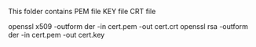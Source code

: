 This folder contains
PEM file
KEY file
CRT file


openssl x509 -outform der -in cert.pem -out cert.crt
openssl rsa -outform der -in cert.pem -out cert.key